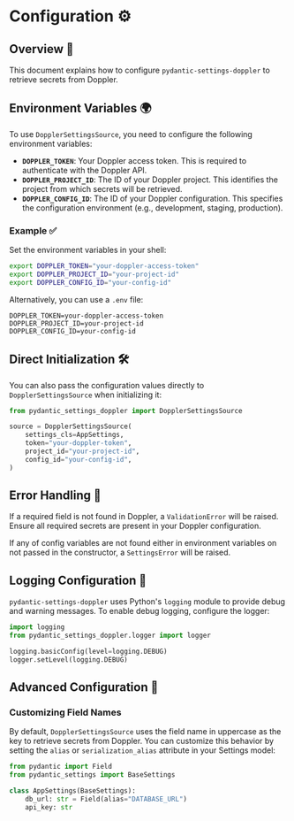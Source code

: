 # Configuration ⚙️

## Overview 🌟

This document explains how to configure `pydantic-settings-doppler` to retrieve secrets from Doppler.

## Environment Variables 🌍

To use `DopplerSettingsSource`, you need to configure the following environment variables:

- **`DOPPLER_TOKEN`**: Your Doppler access token. This is required to authenticate with the Doppler API.
- **`DOPPLER_PROJECT_ID`**: The ID of your Doppler project. This identifies the project from which secrets will be retrieved.
- **`DOPPLER_CONFIG_ID`**: The ID of your Doppler configuration. This specifies the configuration environment (e.g., development, staging, production).

### Example ✅

Set the environment variables in your shell:

```bash
export DOPPLER_TOKEN="your-doppler-access-token"
export DOPPLER_PROJECT_ID="your-project-id"
export DOPPLER_CONFIG_ID="your-config-id"
```

Alternatively, you can use a `.env` file:

```env
DOPPLER_TOKEN=your-doppler-access-token
DOPPLER_PROJECT_ID=your-project-id
DOPPLER_CONFIG_ID=your-config-id
```

## Direct Initialization 🛠️

You can also pass the configuration values directly to `DopplerSettingsSource` when initializing it:

```python
from pydantic_settings_doppler import DopplerSettingsSource

source = DopplerSettingsSource(
    settings_cls=AppSettings,
    token="your-doppler-token",
    project_id="your-project-id",
    config_id="your-config-id",
)
```

## Error Handling 🚨

If a required field is not found in Doppler, a `ValidationError` will be raised. Ensure all required secrets are present in your Doppler configuration.

If any of config variables are not found either in environment variables on not passed in the constructor, a `SettingsError` will be raised.

## Logging Configuration 📝

`pydantic-settings-doppler` uses Python's `logging` module to provide debug and warning messages. To enable debug logging, configure the logger:

```python
import logging
from pydantic_settings_doppler.logger import logger

logging.basicConfig(level=logging.DEBUG)
logger.setLevel(logging.DEBUG)
```

## Advanced Configuration 🔧

### Customizing Field Names

By default, `DopplerSettingsSource` uses the field name in uppercase as the key to retrieve secrets from Doppler. You can customize this behavior by setting the `alias` or `serialization_alias` attribute in your Settings model:

```python
from pydantic import Field
from pydantic_settings import BaseSettings

class AppSettings(BaseSettings):
    db_url: str = Field(alias="DATABASE_URL")
    api_key: str
```
